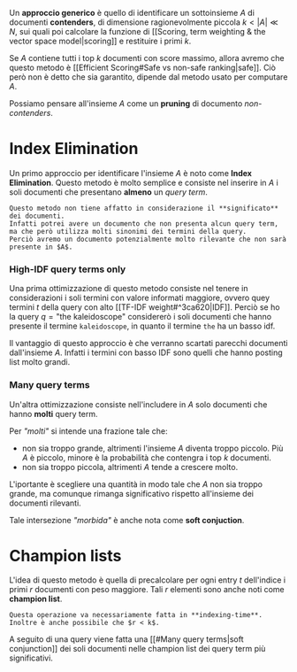 Un **approccio generico** è quello di identificare un sottoinsieme $A$ di documenti **contenders**, di dimensione ragionevolmente piccola $k < \vert A \vert \ll N$, sui quali poi calcolare la funzione di [[Scoring, term weighting & the vector space model|scoring]] e restituire i primi $k$.

Se $A$ contiene tutti i top $k$ documenti con score massimo, allora avremo che questo metodo è [[Efficient Scoring#Safe vs non-safe ranking|safe]].
Ciò però non è detto che sia garantito, dipende dal metodo usato per computare $A$.

Possiamo pensare all'insieme $A$ come un **pruning** di documento *non-contenders*.

# Index Elimination
Un primo approccio per identificare l'insieme $A$ è noto come **Index Elimination**.
Questo metodo è molto semplice e consiste nel inserire in $A$ i soli documenti che presentano **almeno** un *query term*.

```ad-warning
Questo metodo non tiene affatto in considerazione il **significato** dei documenti.
Infatti potrei avere un documento che non presenta alcun query term, ma che però utilizza molti sinonimi dei termini della query.
Perciò avremo un documento potenzialmente molto rilevante che non sarà presente in $A$.
```

### High-IDF query terms only
Una prima ottimizzazione di questo metodo consiste nel tenere in considerazioni i soli termini con valore informati maggiore, ovvero quey termini $t$ della query con alto [[TF-IDF weight#^3ca620|IDF]].
Perciò se ho la query $q = \text{"the kaleidoscope"}$ considererò i soli documenti che hanno presente il termine `kaleidoscope`, in quanto il termine `the` ha un basso idf.

Il vantaggio di questo approccio è che verranno scartati parecchi documenti dall'insieme $A$.
Infatti i termini con basso IDF sono quelli che hanno posting list molto grandi.

### Many query terms
Un'altra ottimizzazione consiste nell'includere in $A$ solo documenti che hanno **molti** query term.

Per *"molti"* si intende una frazione tale che:
- non sia troppo grande, altrimenti l'insieme $A$ diventa troppo piccolo. Più $A$ è piccolo, minore è la probabilità che contengra i top $k$ documenti.
- non sia troppo piccola, altrimenti $A$ tende a crescere molto.

L'iportante è scegliere una quantità in modo tale che $A$ non sia troppo grande, ma comunque rimanga significativo rispetto all'insieme dei documenti rilevanti.

Tale intersezione *"morbida"* è anche nota come **soft conjuction**.


# Champion lists
L'idea di questo metodo è quella di precalcolare per ogni entry $t$ dell'indice i primi $r$ documenti con peso maggiore.
Tali $r$ elementi sono anche noti come **champion list**.

```ad-note
Questa operazione va necessariamente fatta in **indexing-time**.
Inoltre è anche possibile che $r < k$.
```

A seguito di una query viene fatta una [[#Many query terms|soft conjunction]] dei soli documenti nelle champion list dei query term più significativi.
